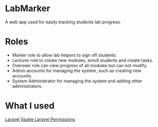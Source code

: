 # LabMarker

A web app used for easily tracking students lab progress.

# Roles
* Marker role to allow lab helpers to sign off students.
* Lecturer role to create new modules, enroll students and create tasks.
* Overseer role can view progress of all modules but can not modify.
* Admin accounts for managing the system, such as creating new accounts.
* System Administrator for managing the system and adding other administrators.

# What I used
[Laravel](https://laravel.com/)
[Spatie Laravel Permissions](https://github.com/spatie/laravel-permission)
